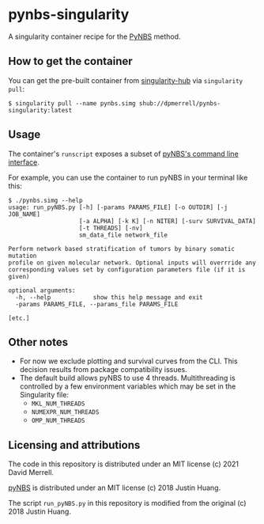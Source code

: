 # pynbs-singularity

A singularity container recipe for the [PyNBS](https://github.com/idekerlab/pyNBS) method.

## How to get the container

You can get the pre-built container from [singularity-hub](https://singularity-hub.org/collections/5334) via `singularity pull`:

`$ singularity pull --name pynbs.simg shub://dpmerrell/pynbs-singularity:latest`

## Usage

The container's `runscript` exposes a subset of [pyNBS's command line interface](https://github.com/idekerlab/pyNBS/wiki/pyNBS-Command-Line-Manual).

For example, you can use the container to run pyNBS in your terminal like this:
```
$ ./pynbs.simg --help
usage: run_pyNBS.py [-h] [-params PARAMS_FILE] [-o OUTDIR] [-j JOB_NAME]
                    [-a ALPHA] [-k K] [-n NITER] [-surv SURVIVAL_DATA]
                    [-t THREADS] [-nv]
                    sm_data_file network_file

Perform network based stratification of tumors by binary somatic mutation
profile on given molecular network. Optional inputs will overrride any
corresponding values set by configuration parameters file (if it is given)

optional arguments:
  -h, --help            show this help message and exit
  -params PARAMS_FILE, --params_file PARAMS_FILE

[etc.]
```

## Other notes

* For now we exclude plotting and survival curves from the CLI. This decision results from package compatibility issues.
* The default build allows pyNBS to use 4 threads. Multithreading is controlled by a few environment variables
  which may be set in the Singularity file:
    - `MKL_NUM_THREADS`
    - `NUMEXPR_NUM_THREADS`
    - `OMP_NUM_THREADS`

## Licensing and attributions

The code in this repository is distributed under an MIT license (c) 2021 David Merrell.

[pyNBS](https://github.com/idekerlab/pyNBS) is distributed under an MIT license (c) 2018 Justin Huang.

The script `run_pyNBS.py` in this repository is modified from the original (c) 2018 Justin Huang.

